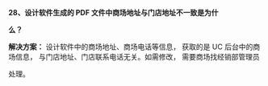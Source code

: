 <a name="bookmark28"></a>**28、设计软件生成的 PDF 文件中商场地址与门店地址不一致是为什**

**么？**

**解决方案：**  设计软件中的商场地址、商场电话等信息，  获取的是 UC 后台中的商 场信息， 与门店地址、门店联系电话无关。如需修改，  需要商场找经销部管理员

处理。

